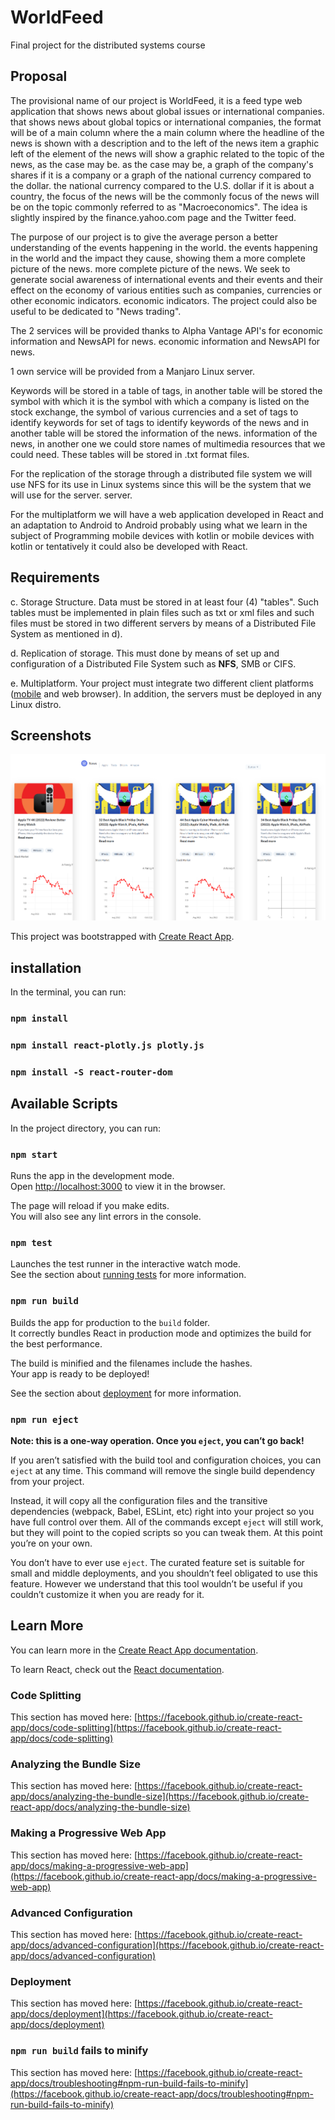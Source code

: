 # WorldFeed
Final project for the distributed systems course

## Proposal
The provisional name of our project is WorldFeed, it is a feed type web application that shows news about global issues or international companies.
that shows news about global topics or international companies, the format will be of a main column where the
a main column where the headline of the news is shown with a description and to the left of the news item a graphic
left of the element of the news will show a graphic related to the topic of the news, as the case may be.
as the case may be, a graph of the company's shares if it is a company or a graph of the national currency compared to the dollar.
the national currency compared to the U.S. dollar if it is about a country, the focus of the news will be the commonly
focus of the news will be on the topic commonly referred to as "Macroeconomics".
The idea is slightly inspired by the finance.yahoo.com page and the Twitter feed.


The purpose of our project is to give the average person a better understanding of the events happening in the world.
the events happening in the world and the impact they cause, showing them a more complete picture of the news.
more complete picture of the news. We seek to generate social awareness of international events and their
events and their effect on the economy of various entities such as companies, currencies or other economic indicators.
economic indicators.
The project could also be useful to be dedicated to "News trading".


The 2 services will be provided thanks to Alpha Vantage API's for economic information and NewsAPI for news.
economic information and NewsAPI for news.


1 own service will be provided from a Manjaro Linux server.


Keywords will be stored in a table of tags, in another table will be stored the symbol with which it is
the symbol with which a company is listed on the stock exchange, the symbol of various currencies and a set of tags to identify keywords for
set of tags to identify keywords of the news and in another table will be stored the information of the news.
information of the news, in another one we could store names of multimedia resources that we could need.
These tables will be stored in .txt format files.


For the replication of the storage through a distributed file system
we will use NFS for its use in Linux systems since this will be the system that we will use for the server.
server.


For the multiplatform we will have a web application developed in React and an adaptation to Android
to Android probably using what we learn in the subject of Programming mobile devices with kotlin or
mobile devices with kotlin or tentatively it could also be developed with React.


## Requirements
c. Storage Structure. Data must be stored in at least four (4) "tables". Such tables must be implemented in plain files such as txt or xml files and such files must be stored in two different servers by means of a Distributed File System as mentioned in d).

d. Replication of storage. This must done by means of set up and configuration of a Distributed File System such as **NFS**, SMB or CIFS.

e. Multiplatform. Your project must integrate two different client platforms ([mobile](https://github.com/1RV1NG-Y/WorldFeedApp) and web browser). In addition, the servers must be deployed in any Linux distro.

## Screenshots
![Alt text](/img/Screenshot_20221213_185449.png?raw=true "Optional Title")


This project was bootstrapped with [Create React App](https://github.com/facebook/create-react-app).

## installation

In the terminal, you can run:

### `npm install`
### `npm install react-plotly.js plotly.js`
### `npm install -S react-router-dom`                                                                                                                       


## Available Scripts

In the project directory, you can run:

### `npm start`

Runs the app in the development mode.\
Open [http://localhost:3000](http://localhost:3000) to view it in the browser.

The page will reload if you make edits.\
You will also see any lint errors in the console.

### `npm test`

Launches the test runner in the interactive watch mode.\
See the section about [running tests](https://facebook.github.io/create-react-app/docs/running-tests) for more information.

### `npm run build`

Builds the app for production to the `build` folder.\
It correctly bundles React in production mode and optimizes the build for the best performance.

The build is minified and the filenames include the hashes.\
Your app is ready to be deployed!

See the section about [deployment](https://facebook.github.io/create-react-app/docs/deployment) for more information.

### `npm run eject`

**Note: this is a one-way operation. Once you `eject`, you can’t go back!**

If you aren’t satisfied with the build tool and configuration choices, you can `eject` at any time. This command will remove the single build dependency from your project.

Instead, it will copy all the configuration files and the transitive dependencies (webpack, Babel, ESLint, etc) right into your project so you have full control over them. All of the commands except `eject` will still work, but they will point to the copied scripts so you can tweak them. At this point you’re on your own.

You don’t have to ever use `eject`. The curated feature set is suitable for small and middle deployments, and you shouldn’t feel obligated to use this feature. However we understand that this tool wouldn’t be useful if you couldn’t customize it when you are ready for it.

## Learn More

You can learn more in the [Create React App documentation](https://facebook.github.io/create-react-app/docs/getting-started).

To learn React, check out the [React documentation](https://reactjs.org/).

### Code Splitting

This section has moved here: [https://facebook.github.io/create-react-app/docs/code-splitting](https://facebook.github.io/create-react-app/docs/code-splitting)

### Analyzing the Bundle Size

This section has moved here: [https://facebook.github.io/create-react-app/docs/analyzing-the-bundle-size](https://facebook.github.io/create-react-app/docs/analyzing-the-bundle-size)

### Making a Progressive Web App

This section has moved here: [https://facebook.github.io/create-react-app/docs/making-a-progressive-web-app](https://facebook.github.io/create-react-app/docs/making-a-progressive-web-app)

### Advanced Configuration

This section has moved here: [https://facebook.github.io/create-react-app/docs/advanced-configuration](https://facebook.github.io/create-react-app/docs/advanced-configuration)

### Deployment

This section has moved here: [https://facebook.github.io/create-react-app/docs/deployment](https://facebook.github.io/create-react-app/docs/deployment)

### `npm run build` fails to minify

This section has moved here: [https://facebook.github.io/create-react-app/docs/troubleshooting#npm-run-build-fails-to-minify](https://facebook.github.io/create-react-app/docs/troubleshooting#npm-run-build-fails-to-minify)
